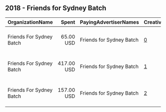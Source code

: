 ## 2018 - Friends for Sydney Batch 
|OrganizationName|Spent|PayingAdvertiserNames|CreativeUrls|Impressions|Genders|AgeBrackets|CountryCodes|BillingAddresses|CandidateBallotInformation|
|:---|---:|:---|:---|---:|:---|:---|:---|:---|:---|
|Friends For Sydney Batch|65.00 USD|Friends for Sydney Batch|[0](https://www.snap.com/political-ads/asset/c8feedd37098ccaf7aa5b9f5a4cf12a31304fc49c36b0197437ed32a8ab487db?mediaType=png)|24,772||18+|united states|"6030 Clear Springs rd,Virginia Beach,23464,US"||
|Friends For Sydney Batch|417.00 USD|Friends for Sydney Batch|[1](https://www.snap.com/political-ads/asset/58d54f036408905ffa52c6433fc9651c7b183d7f24fa6b88a89aabd9b96e18cd?mediaType=png)|123,557||18+|united states|"6030 Clear Springs rd,Virginia Beach,23464,US"||
|Friends For Sydney Batch|157.00 USD|Friends for Sydney Batch|[2](https://www.snap.com/political-ads/asset/38fd1eff12d9b823beebe4b56256c2b9cf8d979e3752cb12dbf2f786e7bc509e?mediaType=png)|55,508||18+|united states|"6030 Clear Springs rd,Virginia Beach,23464,US"||
